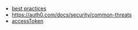 * [best practices](https://auth0.com/docs/tokens/concepts/token-best-practices)
* https://auth0.com/docs/security/common-threats
* [accessToken](https://auth0.com/docs/tokens/guides/access-token/use-access-tokens)
